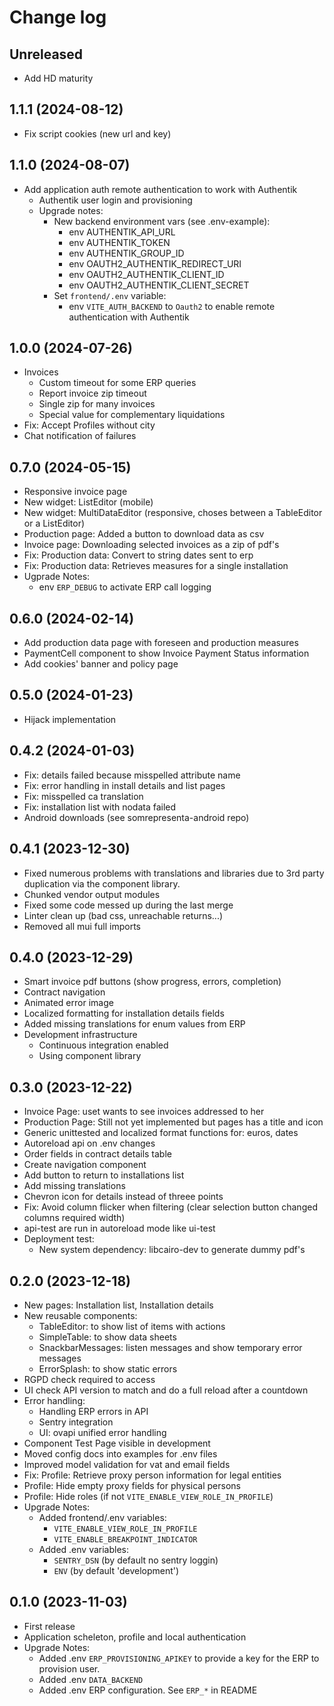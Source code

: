 # Change log

## Unreleased
- Add HD maturity

## 1.1.1 (2024-08-12)
- Fix script cookies (new url and key)

## 1.1.0 (2024-08-07)
- Add application auth remote authentication to work with Authentik
  - Authentik user login and provisioning
  - Upgrade notes:
      - New backend environment vars (see .env-example):
          - env AUTHENTIK_API_URL
          - env AUTHENTIK_TOKEN
          - env AUTHENTIK_GROUP_ID
          - env OAUTH2_AUTHENTIK_REDIRECT_URI
          - env OAUTH2_AUTHENTIK_CLIENT_ID
          - env OAUTH2_AUTHENTIK_CLIENT_SECRET
      - Set `frontend/.env` variable:
          - env `VITE_AUTH_BACKEND` to `Oauth2`
            to enable remote authentication with Authentik

## 1.0.0 (2024-07-26)

- Invoices
    - Custom timeout for some ERP queries
    - Report invoice zip timeout
    - Single zip for many invoices
    - Special value for complementary liquidations
- Fix: Accept Profiles without city
- Chat notification of failures

## 0.7.0 (2024-05-15)

- Responsive invoice page
- New widget: ListEditor (mobile)
- New widget: MultiDataEditor (responsive, choses between a TableEditor or a ListEditor)
- Production page: Added a button to download data as csv
- Invoice page: Downloading selected invoices as a zip of pdf's
- Fix: Production data: Convert to string dates sent to erp
- Fix: Production data: Retrieves measures for a single installation
- Ugprade Notes:
    - env `ERP_DEBUG` to activate ERP call logging

## 0.6.0 (2024-02-14)

- Add production data page with foreseen and production measures
- PaymentCell component to show Invoice Payment Status information
- Add cookies' banner and policy page


## 0.5.0 (2024-01-23)

- Hijack implementation

## 0.4.2 (2024-01-03)

- Fix: details failed because misspelled attribute name
- Fix: error handling in install details and list pages
- Fix: misspelled ca translation
- Fix: installation list with nodata failed
- Android downloads (see somrepresenta-android repo)

## 0.4.1 (2023-12-30)

- Fixed numerous problems with translations and libraries
  due to 3rd party duplication via the component library.
- Chunked vendor output modules
- Fixed some code messed up during the last merge
- Linter clean up (bad css, unreachable returns...)
- Removed all mui full imports

## 0.4.0 (2023-12-29)

- Smart invoice pdf buttons (show progress, errors, completion)
- Contract navigation
- Animated error image
- Localized formatting for installation details fields
- Added missing translations for enum values from ERP
- Development infrastructure
    - Continuous integration enabled
    - Using component library

## 0.3.0 (2023-12-22)

- Invoice Page: uset wants to see invoices addressed to her
- Production Page: Still not yet implemented but pages has a title and icon
- Generic unittested and localized format functions for: euros, dates
- Autoreload api on .env changes
- Order fields in contract details table
- Create navigation component
- Add button to return to installations list
- Add missing translations
- Chevron icon for details instead of threee points
- Fix: Avoid column flicker when filtering (clear selection button changed columns required width)
- api-test are run in autoreload mode like ui-test
- Deployment test:
    - New system dependency: libcairo-dev to generate dummy pdf's

## 0.2.0 (2023-12-18)

- New pages: Installation list, Installation details
- New reusable components:
  - TableEditor: to show list of items with actions
  - SimpleTable: to show data sheets
  - SnackbarMessages: listen messages and show temporary error messages
  - ErrorSplash: to show static errors
- RGPD check required to access
- UI check API version to match and do a full reload after a countdown
- Error handling:
  - Handling ERP errors in API
  - Sentry integration
  - UI: ovapi unified error handling
- Component Test Page visible in development
- Moved config docs into examples for .env files
- Improved model validation for vat and email fields
- Fix: Profile: Retrieve proxy person information for legal entities
- Profile: Hide empty proxy fields for physical persons
- Profile: Hide roles (if not `VITE_ENABLE_VIEW_ROLE_IN_PROFILE`)
- Upgrade Notes:
    - Added frontend/.env variables:
        - `VITE_ENABLE_VIEW_ROLE_IN_PROFILE`
        - `VITE_ENABLE_BREAKPOINT_INDICATOR`
    - Added .env variables:
        - `SENTRY_DSN` (by default no sentry loggin)
        - `ENV` (by default 'development')

## 0.1.0 (2023-11-03)

- First release
- Application scheleton, profile and local authentication
- Upgrade Notes:
    - Added .env `ERP_PROVISIONING_APIKEY` to provide
      a key for the ERP to provision user.
    - Added .env `DATA_BACKEND`
    - Added .env ERP configuration. See `ERP_*` in README
